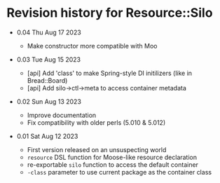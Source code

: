 # Revision history for Resource::Silo

- 0.04    Thu Aug 17 2023
    - Make constructor more compatible with Moo

- 0.03    Tue Aug 15 2023
    - [api] Add 'class' to make Spring-style DI initilizers
      (like in Bread::Board)
    - [api] Add silo->ctl->meta to access container metadata

- 0.02    Sun Aug 13 2023
    - Improve documentation
    - Fix compatibility with older perls (5.010 & 5.012)

- 0.01    Sat Aug 12 2023
    - First version released on an unsuspecting world
    - `resource` DSL function for Moose-like resource declaration
    - re-exportable `silo` function to access the default container
    - `-class` parameter to use current package as the container class

